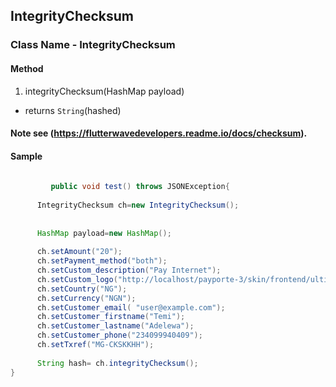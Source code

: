 ## IntegrityChecksum

### Class Name - IntegrityChecksum

#### Method
1. integrityChecksum(HashMap payload)
  - returns `String`(hashed)
#### Note see (https://flutterwavedevelopers.readme.io/docs/checksum).
 
 
#### Sample

```java
       
         public void test() throws JSONException{
    
      IntegrityChecksum ch=new IntegrityChecksum();
          
        
      HashMap payload=new HashMap();
       
      ch.setAmount("20");
      ch.setPayment_method("both");
      ch.setCustom_description("Pay Internet");
      ch.setCustom_logo("http://localhost/payporte-3/skin/frontend/ultimo/shoppy/custom/images/logo.svg");
      ch.setCountry("NG");
      ch.setCurrency("NGN");
      ch.setCustomer_email( "user@example.com");
      ch.setCustomer_firstname("Temi");
      ch.setCustomer_lastname("Adelewa");
      ch.setCustomer_phone("234099940409");
      ch.setTxref("MG-CKSKKHH");
       
      String hash= ch.integrityChecksum();
}
       
```

